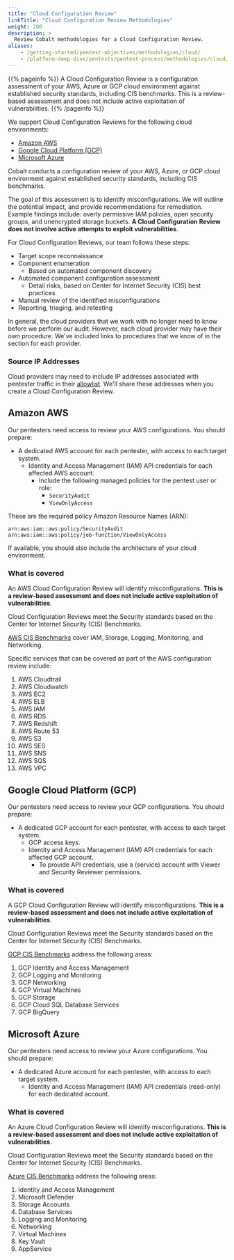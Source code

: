 ```yaml
---
title: "Cloud Configuration Review"
linkTitle: "Cloud Configuration Review Methodologies"
weight: 200
description: >
  Review Cobalt methodologies for a Cloud Configuration Review.
aliases:
    - /getting-started/pentest-objectives/methodologies/cloud/
    - /platform-deep-dive/pentests/pentest-process/methodologies/cloud/
---
```


{{% pageinfo %}}
A Cloud Configuration Review is a configuration assessment of your AWS, Azure or GCP cloud environment against established security standards, including CIS benchmarks. This is a review-based assessment and does not include active exploitation of vulnerabilities. 
{{% /pageinfo %}}

We support Cloud Configuration Reviews for the following cloud environments:

- [Amazon AWS](/methodologies/cloud-configuration-review/#amazon-aws)
- [Google Cloud Platform (GCP)](/methodologies/cloud-configuration-review/#google-cloud-platform-gcp)
- [Microsoft Azure](/methodologies/cloud-configuration-review/#microsoft-azure)

Cobalt conducts a configuration review of your AWS, Azure, or GCP cloud environment against established security standards, including CIS benchmarks. 

The goal of this assessment is to identify misconfigurations. We will outline the potential impact, and provide recommendations for remediation. Example findings include: overly permissive IAM policies, open security groups, and unencrypted storage buckets. **A Cloud Configuration Review does not involve active attempts to exploit vulnerabilities**. 

For Cloud Configuration Reviews, our team follows these steps: 
- Target scope reconnaissance
- Component enumeration
  - Based on automated component discovery
- Automated component configuration assessment
  - Detail risks, based on Center for Internet Security (CIS) best practices
- Manual review of the identified misconfigurations
- Reporting, triaging, and retesting

In general, the cloud providers that we work with no longer need to know before
we perform our audit. However, each cloud provider may have their own procedure.
We've included links to procedures that we know of in the section for each provider.

### Source IP Addresses

Cloud providers may need to include IP addresses associated with pentester traffic in
their [allowlist](/getting-started/glossary/#allowlist). We'll share these addresses when you
create a Cloud Configuration Review.


## Amazon AWS

Our pentesters need access to review your AWS configurations. You should prepare:

- A dedicated AWS account for each pentester, with access to each target system.
  - Identity and Access Management (IAM) API credentials for each affected AWS account.
    - Include the following managed policies for the pentest user or role:
      - `SecurityAudit`
      - `ViewOnlyAccess`

These are the required policy Amazon Resource Names (ARN):

```
arn:aws:iam::aws:policy/SecurityAudit
arn:aws:iam::aws:policy/job-function/ViewOnlyAccess
```

If available, you should also include the architecture of your cloud environment.

### What is covered

An AWS Cloud Configuration Review will identify misconfigurations. **This is a review-based assessment and does not include active exploitation of vulnerabilities**.

Cloud Configuration Reviews meet the Security standards based on the Center for Internet Security (CIS) Benchmarks. 

[AWS CIS Benchmarks](https://www.cisecurity.org/benchmark/amazon_web_services) cover IAM, Storage, Logging, Monitoring, and Networking.

Specific services that can be covered as part of the AWS configuration review include:

1. AWS Cloudtrail
2. AWS Cloudwatch
3. AWS EC2
4. AWS ELB
5. AWS IAM
6. AWS RDS
7. AWS Redshift
8. AWS Route 53
9. AWS S3
10. AWS SES
11. AWS SNS
12. AWS SQS
13. AWS VPC

## Google Cloud Platform (GCP)

Our pentesters need access to review your GCP configurations. You should prepare:

- A dedicated GCP account for each pentester, with access to each target system.
  - GCP access keys.
  - Identity and Access Management (IAM) API credentials for each affected GCP account.
    - To provide API credentials, use a (service) account with Viewer and Security Reviewer
      permissions.

### What is covered

A GCP Cloud Configuration Review will identify misconfigurations. **This is a review-based assessment and does not include active exploitation of vulnerabilities**.

Cloud Configuration Reviews meet the Security standards based on the Center for Internet Security (CIS) Benchmarks. 

[GCP CIS Benchmarks](https://www.cisecurity.org/benchmark/google_cloud_computing_platform) address the following areas: 

1. GCP Identity and Access Management
2. GCP Logging and Monitoring
3. GCP Networking
4. GCP Virtual Machines
5. GCP Storage
6. GCP Cloud SQL Database Services
7. GCP BigQuery

## Microsoft Azure

Our pentesters need access to review your Azure configurations. You should prepare:
- A dedicated Azure account for each pentester, with access to each target system.
  - Identity and Access Management (IAM) API credentials (read-only) for each dedicated account.

### What is covered

An Azure Cloud Configuration Review will identify misconfigurations. **This is a review-based assessment and does not include active exploitation of vulnerabilities**.

Cloud Configuration Reviews meet the Security standards based on the Center for Internet Security (CIS) Benchmarks. 

[Azure CIS Benchmarks](https://www.cisecurity.org/benchmark/azure) address the following areas: 

1. Identity and Access Management
2. Microsoft Defender
3. Storage Accounts
4. Database Services
5. Logging and Monitoring
6. Networking
7. Virtual Machines
8. Key Vault
9. AppService
